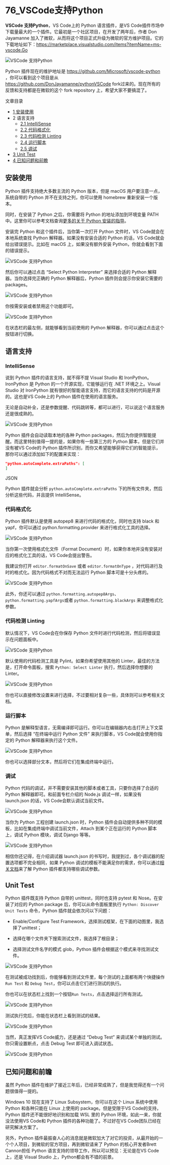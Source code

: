 # 76_VSCode支持Python

**VSCode 支持Python**，VS Code上的 Python 语言插件，是VS Code插件市场中下载量最大的一个插件。它最初是一个社区项目，在开发了两年后，作者 Don Jayamanne 加入了微软，从而将这个项目正式升级为微软的官方维护项目。它的下载地址如下：<https://marketplace.visualstudio.com/items?itemName=ms-vscode.Go>

![VSCode 支持Python](https://img.geek-docs.com/vscode/language/python-cs-1.png)

Python 插件现在的维护地址是 <https://github.com/Microsoft/vscode-python> ，你可以看到这个项目是从 <https://github.com/DonJayamanne/pythonVSCode> fork过来的。现在所有的反馈和支持都是在微软的这个 fork repository 上，希望大家不要搞混了。

文章目录

- [1 安装使用](https://geek-docs.com/vscode/vscode-tutorials/vscode-support-python.html#i)
- 2 语言支持
  - [2.1 IntelliSense](https://geek-docs.com/vscode/vscode-tutorials/vscode-support-python.html#IntelliSense)
  - [2.2 代码格式化](https://geek-docs.com/vscode/vscode-tutorials/vscode-support-python.html#i-3)
  - [2.3 代码检测 Linting](https://geek-docs.com/vscode/vscode-tutorials/vscode-support-python.html#_Linting)
  - [2.4 运行脚本](https://geek-docs.com/vscode/vscode-tutorials/vscode-support-python.html#i-4)
  - [2.5 调试](https://geek-docs.com/vscode/vscode-tutorials/vscode-support-python.html#i-5)
- [3 Unit Test](https://geek-docs.com/vscode/vscode-tutorials/vscode-support-python.html#Unit_Test)
- [4 已知问题和前瞻](https://geek-docs.com/vscode/vscode-tutorials/vscode-support-python.html#i-6)

## 安装使用

Python 插件支持绝大多数主流的 Python 版本，但是 macOS 用户要注意一点，系统自带的 Python 并不在支持之列，你可以使用 homebrew 重新安装一个版本。

同时，在安装了 Python 之后，你需要将 Python 的地址添加到环境变量 PATH 中。这里你可以参考文档查询[更多的关于 Python 安装的指导](https://code.visualstudio.com/docs/python/python-tutorial#_prerequisites)。

安装完 Python 和这个插件后，当你第一次打开 Python 文件时，VS Code就会在本地系统查找 Python 解释器。如果没有安装合适的 Python 的话，VS Code就会给出错误提示。比如在 macOS 上，如果没有额外安装 Python，你就会看到下面的错误提示。

![VSCode 支持Python](https://img.geek-docs.com/vscode/language/python-cs-2.png)

然后你可以通过点击 “Select Python Interpreter” 来选择合适的 Python 解释器。当你选择完正确的 Python 解释器后，Python 插件则会提示你安装它需要的 packages。

![VSCode 支持Python](https://img.geek-docs.com/vscode/language/python-cs-3.png)

你按需安装或者禁用这个功能即可。

![VSCode 支持Python](https://img.geek-docs.com/vscode/language/python-cs-4.png)

在状态栏的最左侧，就能够看到当前使用的 Python 解释器，你可以通过点击这个按钮进行切换。

## 语言支持

### IntelliSense

说到 Python 插件的语言支持，就不得不提 Visual Studio 和 IronPython。IronPython 是 Python 的一个开源实现，它能够运行在 .NET 环境之上。Visual Studio 对 IronPython 就有很好的智能语言支持，而它的语言支持的代码是开源的。这也是VS Code上的 Python 插件在使用的语言服务。

无论是自动补全，还是参数提醒、代码跳转等，都可以进行，可以说这个语言服务还是很成熟的。

![VSCode 支持Python](https://img.geek-docs.com/vscode/language/python-cs-5.gif)

Python 插件会自动读取本地的各种 Python packages，然后为你提供智能提醒。而这里特别值得一提的是，如果你有一些第三方的 Python 脚本，但是它们并没有被VS Code的 Python 插件所识别，而你又希望能够获得它们的智能提示，那你可以通过添加如下的配置来实现：

```json
"python.autoComplete.extraPaths": [
]
```

JSON

Python 插件就会分析 `python.autoComplete.extraPaths` 下的所有文件夹，然后分析这些代码，并且提供 IntelliSense。

### 代码格式化

Python 插件默认是使用 autopep8 来进行代码的格式化，同时也支持 black 和 yapf，你可以通过 python.formatting.provider 来进行格式化工具的选择。

![VSCode 支持Python](https://img.geek-docs.com/vscode/language/python-cs-6.png)

当你第一次使用格式化文件（Format Document）时，如果你本地并没有安装对应的格式化工具的话，VS Code会提出警告。

我建议你打开 `editor.formatOnSave` 或者 `editor.formatOnType` ，对代码进行及时的格式化。因为代码格式不对而无法运行 Python 脚本可是十分头疼的。

![VSCode 支持Python](https://img.geek-docs.com/vscode/language/python-cs-7.gif)

此外，你还可以通过 `python.formatting.autopep8Args`、`python.formatting.yapfArgs`或者 `python.formatting.blackArgs` 来调整格式化参数。

### 代码检测 Linting

默认情况下，VS Code会在你保存 Python 文件时进行代码检测，然后将错误显示在问题面板中。

![VSCode 支持Python](https://img.geek-docs.com/vscode/language/python-cs-8.gif)

默认使用的代码检测工具是 Pylint。如果你希望使用其他的 Linter，最佳的方法是，打开命令面板，搜索 `Python: Select Linter` 执行，然后选择你想要的 Linter。

![VSCode 支持Python](https://img.geek-docs.com/vscode/language/python-cs-9.gif)

你也可以直接修改设置来进行选择，不过要相对复杂一些，具体则可以参考相关文档。

### 运行脚本

Python 是解释型语言，无需编译即可运行。你可以在编辑器内右击打开上下文菜单，然后选择 “在终端中运行 Python 文件” 来执行脚本，VS Code就会使用你指定的 Python 解释器来执行这个文件。

![VSCode 支持Python](https://img.geek-docs.com/vscode/language/python-cs-10.gif)

你也可以选择部分文本，然后将它们在集成终端中运行。

### 调试

Python 代码的调试，并不需要安装其他的脚本或者工具，只要你选择了合适的 Python 解释器即可。和前面专栏介绍的 Node.js 调试一样，如果没有 launch.json 的话，VS Code会默认调试当前文件。

![VSCode 支持Python](https://img.geek-docs.com/vscode/language/python-cs-11.gif)

当你为 Python 工程创建 launch.json 时，Python 插件会自动提供多种不同的模板，比如在集成终端中调试当前文件，Attach 到某个正在运行的 Python 脚本上，调试 Python 模块，调试 Django 等等。

![VSCode 支持Python](https://img.geek-docs.com/vscode/language/python-cs-12.gif)

相信你还记得，在介绍调试器 launch.json 的书写时，我提到过，各个调试器的配置选项都不完全相同，如果 Python 调试的模板不能满足你的需求，你可以通过[相关文档](https://code.visualstudio.com/docs/python/debugging#_standard-configuration-and-options)来了解 Python 插件都支持哪些调试参数。

## Unit Test

Python 插件既支持 Python 自带的 unittest，同时也支持 pytest 和 Nose。在安装了对应的 Python package 后，你可以从命令面板里执行 `Python: Discover Unit Tests` 命令，Python 插件就会依次问以下问题：

- Enable/Configure Test Framework，选择测试框架，在下面的动图里，我选择了unittest；

  

- 选择在哪个文件夹下搜索测试文件，我选择了根目录；

- 选择测试文件名字的模式 glob，Python 插件会根据这个模式来寻找测试文件。

![VSCode 支持Python](https://img.geek-docs.com/vscode/language/python-cs-13.gif)

在测试被成功找到后，你能够看到测试文件里，每个测试的上面都有两个快捷操作 `Run Test` 和 `Debug Test`，你可以点击它们进行测试的执行。

你也可以在状态栏上找到一个按钮`Run Tests`，点击选择运行所有测试。

![VSCode 支持Python](https://img.geek-docs.com/vscode/language/python-cs-14.gif)

测试执行完后，你能在状态栏上看到测试的结果。

![VSCode 支持Python](https://img.geek-docs.com/vscode/language/python-cs-15.png)

当然，真正发挥VS Code威力，还是通过 “Debug Test” 来调试某个单独的测试。你只需设置断点，点击 Debug Test 即可进入调试状态。

![VSCode 支持Python](https://img.geek-docs.com/vscode/language/python-cs-16.gif)

## 已知问题和前瞻

虽然 Python 插件在维护了接近三年后，已经非常成熟了，但是我觉得还有一个问题很值得一提的。

Windows 10 现在支持了 Linux Subsystem，你可以在这个 Linux 系统中使用 Python 和各种只能在 Linux 上使用的 package。但是受限于VS Code的支持，Python 插件还不能很好地识别和加载 WSL 里的 Python 环境，如此一来，你就没法使用VS Code和 Python 插件的各种功能了。不过好在VS Code团队已经在研究解决方案了。

另外，Python 插件最振奋人心的消息就是微软加大了对它的投资，从最开始的一个个人项目，到微软的官方项目，再到微软请来了 Python 的核心开发者Brett Cannon担任 Python 语言支持的领导工作，所以可以预见：无论是在VS Code上，还是 Visual Studio 上，Python都会有不错的前景。